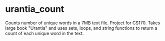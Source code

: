 # urantia_count
Counts number of unique words in a 7MB text file.
Project for CS170.  Takes large book "Urantia" and uses sets, loops, and string functions to return a count of each unique word in the text.
